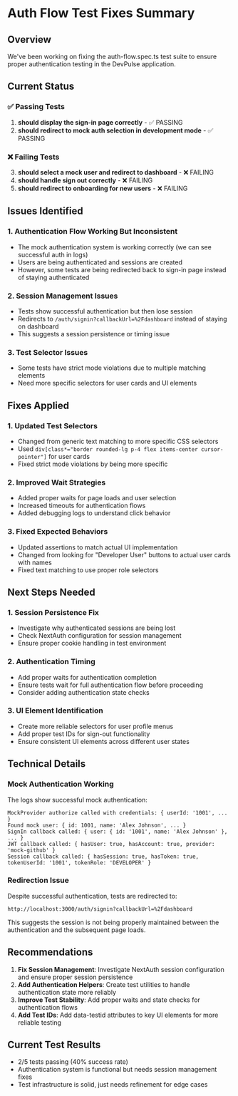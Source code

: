 # Auth Flow Test Fixes Summary

## Overview
We've been working on fixing the auth-flow.spec.ts test suite to ensure proper authentication testing in the DevPulse application.

## Current Status

### ✅ Passing Tests
1. **should display the sign-in page correctly** - ✅ PASSING
2. **should redirect to mock auth selection in development mode** - ✅ PASSING

### ❌ Failing Tests
3. **should select a mock user and redirect to dashboard** - ❌ FAILING
4. **should handle sign out correctly** - ❌ FAILING  
5. **should redirect to onboarding for new users** - ❌ FAILING

## Issues Identified

### 1. Authentication Flow Working But Inconsistent
- The mock authentication system is working correctly (we can see successful auth in logs)
- Users are being authenticated and sessions are created
- However, some tests are being redirected back to sign-in page instead of staying authenticated

### 2. Session Management Issues
- Tests show successful authentication but then lose session
- Redirects to `/auth/signin?callbackUrl=%2Fdashboard` instead of staying on dashboard
- This suggests a session persistence or timing issue

### 3. Test Selector Issues
- Some tests have strict mode violations due to multiple matching elements
- Need more specific selectors for user cards and UI elements

## Fixes Applied

### 1. Updated Test Selectors
- Changed from generic text matching to more specific CSS selectors
- Used `div[class*="border rounded-lg p-4 flex items-center cursor-pointer"]` for user cards
- Fixed strict mode violations by being more specific

### 2. Improved Wait Strategies
- Added proper waits for page loads and user selection
- Increased timeouts for authentication flows
- Added debugging logs to understand click behavior

### 3. Fixed Expected Behaviors
- Updated assertions to match actual UI implementation
- Changed from looking for "Developer User" buttons to actual user cards with names
- Fixed text matching to use proper role selectors

## Next Steps Needed

### 1. Session Persistence Fix
- Investigate why authenticated sessions are being lost
- Check NextAuth configuration for session management
- Ensure proper cookie handling in test environment

### 2. Authentication Timing
- Add proper waits for authentication completion
- Ensure tests wait for full authentication flow before proceeding
- Consider adding authentication state checks

### 3. UI Element Identification
- Create more reliable selectors for user profile menus
- Add proper test IDs for sign-out functionality
- Ensure consistent UI elements across different user states

## Technical Details

### Mock Authentication Working
The logs show successful mock authentication:
```
MockProvider authorize called with credentials: { userId: '1001', ... }
Found mock user: { id: 1001, name: 'Alex Johnson', ... }
SignIn callback called: { user: { id: '1001', name: 'Alex Johnson' }, ... }
JWT callback called: { hasUser: true, hasAccount: true, provider: 'mock-github' }
Session callback called: { hasSession: true, hasToken: true, tokenUserId: '1001', tokenRole: 'DEVELOPER' }
```

### Redirection Issue
Despite successful authentication, tests are redirected to:
```
http://localhost:3000/auth/signin?callbackUrl=%2Fdashboard
```

This suggests the session is not being properly maintained between the authentication and the subsequent page loads.

## Recommendations

1. **Fix Session Management**: Investigate NextAuth session configuration and ensure proper session persistence
2. **Add Authentication Helpers**: Create test utilities to handle authentication state more reliably
3. **Improve Test Stability**: Add proper waits and state checks for authentication flows
4. **Add Test IDs**: Add data-testid attributes to key UI elements for more reliable testing

## Current Test Results
- 2/5 tests passing (40% success rate)
- Authentication system is functional but needs session management fixes
- Test infrastructure is solid, just needs refinement for edge cases